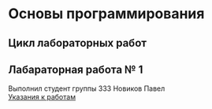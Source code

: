 # Основы программирования
## Цикл лабораторных работ
## Лабараторная работа № 1 
Выполнил cтудент группы 333 Новиков Павел  
[Указания к работам](resources/directions.md)
